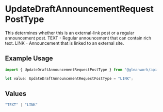 # UpdateDraftAnnouncementRequestPostType

This determines whether this is an external-link post or a regular announcement post. TEXT - Regular announcement that can contain rich text. LINK - Announcement that is linked to an external site.

## Example Usage

```typescript
import { UpdateDraftAnnouncementRequestPostType } from "@gleanwork/api-client/models/components";

let value: UpdateDraftAnnouncementRequestPostType = "LINK";
```

## Values

```typescript
"TEXT" | "LINK"
```